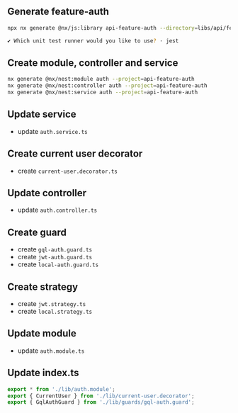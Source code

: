 ## Generate feature-auth

```bash
npx nx generate @nx/js:library api-feature-auth --directory=libs/api/feature-auth --importPath=@libs/api/feature-auth --tags=scope:api --bundler=swc

✔ Which unit test runner would you like to use? · jest
```

## Create module, controller and service

```bash
nx generate @nx/nest:module auth --project=api-feature-auth
nx generate @nx/nest:controller auth --project=api-feature-auth
nx generate @nx/nest:service auth --project=api-feature-auth
```

## Update service

- update `auth.service.ts`

## Create current user decorator

- create `current-user.decorator.ts`

## Update controller

- update `auth.controller.ts`

## Create guard

- create `gql-auth.guard.ts`
- create `jwt-auth.guard.ts`
- create `local-auth.guard.ts`

## Create strategy

- create `jwt.strategy.ts`
- create `local.strategy.ts`

## Update module

- update `auth.module.ts`

## Update index.ts

```ts
export * from './lib/auth.module';
export { CurrentUser } from './lib/current-user.decorator';
export { GqlAuthGuard } from './lib/guards/gql-auth.guard';
```